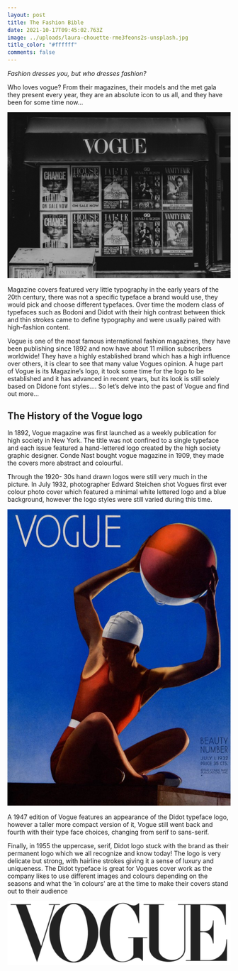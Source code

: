```yaml
---
layout: post
title: The Fashion Bible
date: 2021-10-17T09:45:02.763Z
image: ../uploads/laura-chouette-rme3feons2s-unsplash.jpg
title_color: "#ffffff"
comments: false
---
```

*Fashion dresses you, but who dresses fashion?*

Who loves vogue? From their magazines, their models and the met gala they present every year, they are an absolute icon to us all, and they have been for some time now…

![](../uploads/toa-heftiba-zoahudo-bqm-unsplash-1-.jpg)

Magazine covers featured very little typography in the early years of the 20th century, there was not a specific typeface a brand would use, they would pick and choose different typefaces. Over time the modern class of typefaces such as Bodoni and Didot with their high contrast between thick and thin strokes came to define typography and were usually paired with high-fashion content.

Vogue is one of the most famous international fashion magazines, they have been publishing since 1892 and now have about 11 million subscribers worldwide! They have a highly established brand which has a high influence over others, it is clear to see that many value Vogues opinion. A huge part of Vogue is its Magazine’s logo, it took some time for the logo to be established and it has advanced in recent years, but its look is still solely based on Didone font styles…. So let’s delve into the past of Vogue and find out more…

## **The History of the Vogue logo**

In 1892, Vogue magazine was first launched as a weekly publication for high society in New York. The title was not confined to a single typeface and each issue featured a hand-lettered logo created by the high society graphic designer. Conde Nast bought vogue magazine in 1909, they made the covers more abstract and colourful.

Through the 1920- 30s hand drawn logos were still very much in the picture. In July 1932, photographer Edward Steichen shot Vogues first ever colour photo cover which featured a minimal white lettered logo and a blue background, however the logo styles were still varied during this time.

![](../uploads/24womens-web-vogue-slide-psou-jumbo.jpg)

A 1947 edition of Vogue features an appearance of the Didot typeface logo, however a taller more compact version of it, Vogue still went back and fourth with their type face choices, changing from serif to sans-serif.

Finally, in 1955 the uppercase, serif, Didot logo stuck with the brand as their permanent logo which we all recognize and know today! The logo is very delicate but strong, with hairline strokes giving it a sense of luxury and uniqueness. The Didot typeface is great for Vogues cover work as the company likes to use different images and colours depending on the seasons and what the ‘in colours’ are at the time to make their covers stand out to their audience

![](../uploads/vogue-logo-1024x294.png)